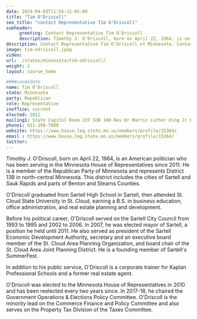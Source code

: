 ```yaml
---
date: 2024-04-03T11:54:12-05:00
title: "Tim O'Driscoll"
seo_title: "contact Representative Tim O'Driscoll"
subheader:
     greeting: Contact Representative Tim O'Driscoll
     description: Timothy J. O'Driscoll, born on April 22, 1964, is an American politician who has been serving in the Minnesota House of Representatives since 2011. He is a member of the Republican Party of Minnesota and represents District 13B in north-central Minnesota.
description: Contact Representative Tim O'Driscoll of Minnesota. Contact information for Tim O'Driscoll includes email address, phone number, and mailing address.
image: tim-odriscoll.jpeg
video:
url:  /states/minnesota/tim-odriscoll/
weight: 1
layout: course_home

####candidate
name: Tim O'Driscoll
state: Minnesota
party: Republican
role: Representative
inoffice: current
elected: 2011
mailing1: State Capitol Room 237 SOB 100 Rev Dr Martin Luther King Jr Blvd St. Paul, MN 55155-1298
phone1: 651-296-7808
website: https://www.house.leg.state.mn.us/members/profile/15364/
email : https://www.house.leg.state.mn.us/members/profile/15364/
twitter:
---
```


Timothy J. O'Driscoll, born on April 22, 1964, is an American politician who has been serving in the Minnesota House of Representatives since 2011. He is a member of the Republican Party of Minnesota and represents District 13B in north-central Minnesota. This district includes the cities of Sartell and Sauk Rapids and parts of Benton and Stearns Counties.

O'Driscoll graduated from Sartell High School in Sartell, then attended St. Cloud State University in St. Cloud, earning a B.S. in business education, office administration, and real estate planning and development.

Before his political career, O'Driscoll served on the Sartell City Council from 1993 to 1995 and 2002 to 2006. In 2007, he was elected mayor of Sartell, a position he held until 2011. He also served as president of the Sartell Economic Development Authority, secretary and an executive board member of the St. Cloud Area Planning Organization, and board chair of the St. Cloud Area Joint Planning District. He is a founding member of Sartell's SummerFest.

In addition to his public service, O'Driscoll is a corporate trainer for Kaplan Professional Schools and a former real estate agent.

O'Driscoll was elected to the Minnesota House of Representatives in 2010 and has been reelected every two years since. In 2017-18, he chaired the Government Operations & Elections Policy Committee. O'Driscoll is the minority lead on the Commerce Finance and Policy Committee and also serves on the Property Tax Division of the Taxes Committee.
